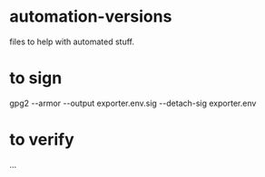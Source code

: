 # automation-versions
files to help with automated stuff.


# to sign
gpg2 --armor --output exporter.env.sig --detach-sig   exporter.env

# to verify
...
